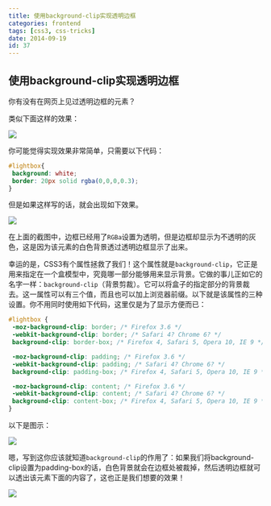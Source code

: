 ```yaml
---
title: 使用background-clip实现透明边框
categories: frontend
tags: [css3, css-tricks]
date: 2014-09-19
id: 37
---
```


## 使用background-clip实现透明边框

你有没有在网页上见过透明边框的元素？

类似下面这样的效果：

![](https://st-qn.gittt.cn/2014/09/19/transparentborders.png)

你可能觉得实现效果非常简单，只需要以下代码：

```css
#lightbox{
 background: white;
 border: 20px solid rgba(0,0,0,0.3);
}
```

但是如果这样写的话，就会出现如下效果。

![](https://st-qn.gittt.cn/2014/09/19/gray.png)

在上面的截图中，边框已经用了`RGBa`设置为透明，但是边框却显示为不透明的灰色，这是因为该元素的白色背景透过透明边框显示了出来。

幸运的是，CSS3有个属性拯救了我们！这个属性就是`background-clip`，它正是用来指定在一个盒模型中，究竟哪一部分能够用来显示背景。它做的事儿正如它的名字一样：`background-clip`（背景剪裁）。它可以将盒子的指定部分的背景裁去。这一属性可以有三个值，而且也可以加上浏览器前缀。以下就是该属性的三种设置。你不用同时使用如下代码，这里仅是为了显示方便而已：

```css
#lightbox {
 -moz-background-clip: border; /* Firefox 3.6 */
 -webkit-background-clip: border; /* Safari 4? Chrome 6? */
 background-clip: border-box; /* Firefox 4, Safari 5, Opera 10, IE 9 */

 -moz-background-clip: padding; /* Firefox 3.6 */
 -webkit-background-clip: padding; /* Safari 4? Chrome 6? */
 background-clip: padding-box; /* Firefox 4, Safari 5, Opera 10, IE 9 */

 -moz-background-clip: content; /* Firefox 3.6 */
 -webkit-background-clip: content; /* Safari 4? Chrome 6? */
 background-clip: content-box; /* Firefox 4, Safari 5, Opera 10, IE 9 */
}
```

以下是图示：

![](https://st-qn.gittt.cn/2014/09/19/background-clip.png)

嗯，写到这你应该就知道`background-clip`的作用了：如果我们将background-clip设置为padding-box的话，白色背景就会在边框处被裁掉，然后透明边框就可以透出该元素下面的内容了，这也正是我们想要的效果！

![](https://st-qn.gittt.cn/2014/09/19/transparentborders.png)
